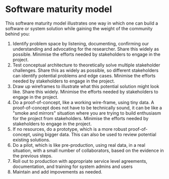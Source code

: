 # Software maturity model

This software maturity model illustrates one way in which one can build a software or system solution while gaining the weight of the community behind you: 

1. Identify problem space by listening, documenting, confirming our understanding and advocating for the researcher. Share this widely as possible. Minimise the efforts needed by stakeholders to engage in the project.
2. Test conceptual architecture to theoretically solve multiple stakeholder challenges. Share this as widely as possible, so different stakeholders can identify potential problems and edge cases. Minimise the efforts needed by stakeholders to engage in the project.
3. Draw up wireframes to illustrate what this potential solution might look like. Share this widely. Minimise the efforts needed by stakeholders to engage in the project.
4. Do a proof-of-concept, like a working wire-frame, using tiny data. A proof-of-concept does not have to be technically sound, it can be like a "smoke and mirrors" situation where you are trying to build enthusiasm for the project from stakeholders. Minimise the efforts needed by stakeholders to engage in the project.
5. If no resources, do a prototype, which is a more robust proof-of-concept, using bigger data. This can also be used to review potential existing solutions.
6. Do a pilot, which is like pre-production, using real data, in a real situation, with a small number of collaborators, based on the evidence in the previous steps.
7. Roll out to production with appropriate service level agreements, documentation, and training for system admins and users
8. Maintain and add impovements as needed.
